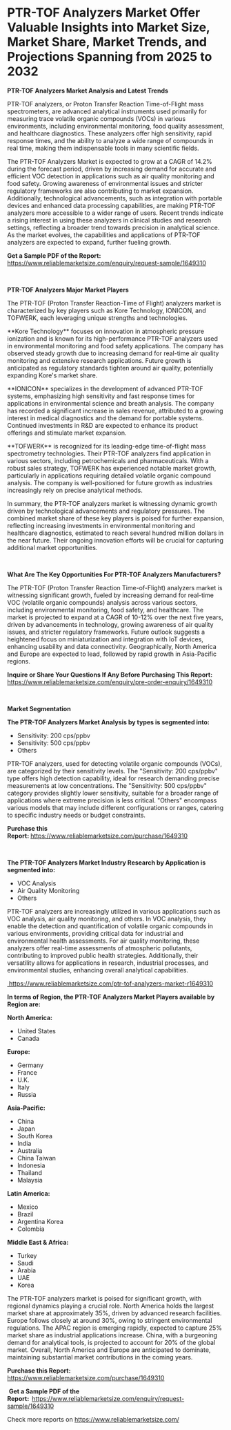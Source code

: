 <p><h1>PTR-TOF Analyzers Market Offer Valuable Insights into Market Size, Market Share, Market Trends, and Projections Spanning from 2025 to 2032</h1></p><p><strong>PTR-TOF Analyzers Market Analysis and Latest Trends</strong></p>
<p><p>PTR-TOF analyzers, or Proton Transfer Reaction Time-of-Flight mass spectrometers, are advanced analytical instruments used primarily for measuring trace volatile organic compounds (VOCs) in various environments, including environmental monitoring, food quality assessment, and healthcare diagnostics. These analyzers offer high sensitivity, rapid response times, and the ability to analyze a wide range of compounds in real time, making them indispensable tools in many scientific fields.</p><p>The PTR-TOF Analyzers Market is expected to grow at a CAGR of 14.2% during the forecast period, driven by increasing demand for accurate and efficient VOC detection in applications such as air quality monitoring and food safety. Growing awareness of environmental issues and stricter regulatory frameworks are also contributing to market expansion. Additionally, technological advancements, such as integration with portable devices and enhanced data processing capabilities, are making PTR-TOF analyzers more accessible to a wider range of users. Recent trends indicate a rising interest in using these analyzers in clinical studies and research settings, reflecting a broader trend towards precision in analytical science. As the market evolves, the capabilities and applications of PTR-TOF analyzers are expected to expand, further fueling growth.</p></p>
<p><strong>Get a Sample PDF of the Report:&nbsp;</strong> <a href="https://www.reliablemarketsize.com/enquiry/request-sample/1649310?utm_campaign=3460&utm_medium=2&utm_source=Github&utm_content=ia&utm_term=26032025&utm_id=ptr-tof-analyzers">https://www.reliablemarketsize.com/enquiry/request-sample/1649310</a></p>
<p>&nbsp;</p>
<p><strong>PTR-TOF Analyzers Major Market Players</strong></p>
<p><p>The PTR-TOF (Proton Transfer Reaction-Time of Flight) analyzers market is characterized by key players such as Kore Technology, IONICON, and TOFWERK, each leveraging unique strengths and technologies.</p><p>**Kore Technology** focuses on innovation in atmospheric pressure ionization and is known for its high-performance PTR-TOF analyzers used in environmental monitoring and food safety applications. The company has observed steady growth due to increasing demand for real-time air quality monitoring and extensive research applications. Future growth is anticipated as regulatory standards tighten around air quality, potentially expanding Kore's market share.</p><p>**IONICON** specializes in the development of advanced PTR-TOF systems, emphasizing high sensitivity and fast response times for applications in environmental science and breath analysis. The company has recorded a significant increase in sales revenue, attributed to a growing interest in medical diagnostics and the demand for portable systems. Continued investments in R&D are expected to enhance its product offerings and stimulate market expansion.</p><p>**TOFWERK** is recognized for its leading-edge time-of-flight mass spectrometry technologies. Their PTR-TOF analyzers find application in various sectors, including petrochemicals and pharmaceuticals. With a robust sales strategy, TOFWERK has experienced notable market growth, particularly in applications requiring detailed volatile organic compound analysis. The company is well-positioned for future growth as industries increasingly rely on precise analytical methods.</p><p>In summary, the PTR-TOF analyzers market is witnessing dynamic growth driven by technological advancements and regulatory pressures. The combined market share of these key players is poised for further expansion, reflecting increasing investments in environmental monitoring and healthcare diagnostics, estimated to reach several hundred million dollars in the near future. Their ongoing innovation efforts will be crucial for capturing additional market opportunities.</p></p>
<p>&nbsp;</p>
<p><strong>What Are The Key Opportunities For PTR-TOF Analyzers Manufacturers?</strong></p>
<p><p>The PTR-TOF (Proton Transfer Reaction Time-of-Flight) analyzers market is witnessing significant growth, fueled by increasing demand for real-time VOC (volatile organic compounds) analysis across various sectors, including environmental monitoring, food safety, and healthcare. The market is projected to expand at a CAGR of 10-12% over the next five years, driven by advancements in technology, growing awareness of air quality issues, and stricter regulatory frameworks. Future outlook suggests a heightened focus on miniaturization and integration with IoT devices, enhancing usability and data connectivity. Geographically, North America and Europe are expected to lead, followed by rapid growth in Asia-Pacific regions.</p></p>
<p><strong>Inquire or Share Your Questions If Any Before Purchasing This Report:</strong> <a href="https://www.reliablemarketsize.com/enquiry/pre-order-enquiry/1649310?utm_campaign=3460&utm_medium=2&utm_source=Github&utm_content=ia&utm_term=26032025&utm_id=ptr-tof-analyzers">https://www.reliablemarketsize.com/enquiry/pre-order-enquiry/1649310</a></p>
<p>&nbsp;</p>
<p><strong>Market Segmentation</strong></p>
<p><strong>The PTR-TOF Analyzers Market Analysis by types is segmented into:</strong></p>
<p><ul><li>Sensitivity: 200 cps/ppbv</li><li>Sensitivity: 500 cps/ppbv</li><li>Others</li></ul></p>
<p><p>PTR-TOF analyzers, used for detecting volatile organic compounds (VOCs), are categorized by their sensitivity levels. The "Sensitivity: 200 cps/ppbv" type offers high detection capability, ideal for research demanding precise measurements at low concentrations. The "Sensitivity: 500 cps/ppbv" category provides slightly lower sensitivity, suitable for a broader range of applications where extreme precision is less critical. "Others" encompass various models that may include different configurations or ranges, catering to specific industry needs or budget constraints.</p></p>
<p><strong>Purchase this Report:&nbsp;</strong><a href="https://www.reliablemarketsize.com/purchase/1649310?utm_campaign=3460&utm_medium=2&utm_source=Github&utm_content=ia&utm_term=26032025&utm_id=ptr-tof-analyzers">https://www.reliablemarketsize.com/purchase/1649310</a></p>
<p>&nbsp;</p>
<p><strong>The PTR-TOF Analyzers Market Industry Research by Application is segmented into:</strong></p>
<p><ul><li>VOC Analysis</li><li>Air Quality Monitoring</li><li>Others</li></ul></p>
<p><p>PTR-TOF analyzers are increasingly utilized in various applications such as VOC analysis, air quality monitoring, and others. In VOC analysis, they enable the detection and quantification of volatile organic compounds in various environments, providing critical data for industrial and environmental health assessments. For air quality monitoring, these analyzers offer real-time assessments of atmospheric pollutants, contributing to improved public health strategies. Additionally, their versatility allows for applications in research, industrial processes, and environmental studies, enhancing overall analytical capabilities.</p></p>
<p><a href="https://www.reliablemarketsize.com/ptr-tof-analyzers-market-r1649310?utm_campaign=3460&utm_medium=2&utm_source=Github&utm_content=ia&utm_term=26032025&utm_id=ptr-tof-analyzers">&nbsp;https://www.reliablemarketsize.com/ptr-tof-analyzers-market-r1649310</a></p>
<p><strong>In terms of Region, the PTR-TOF Analyzers Market Players available by Region are:</strong></p>
<p>
    <p> <strong> North America: </strong>
        <ul>
            <li>United States</li>
            <li>Canada</li>
        </ul>
        </p> 
    <p> <strong> Europe: </strong>
        <ul>
            <li>Germany</li>
            <li>France</li>
            <li>U.K.</li>
            <li>Italy</li>
            <li>Russia</li>
        </ul>
        </p> 
    <p> <strong> Asia-Pacific: </strong>
        <ul>
            <li>China</li>
            <li>Japan</li>
            <li>South Korea</li>
            <li>India</li>
            <li>Australia</li>
            <li>China Taiwan</li>
            <li>Indonesia</li>
            <li>Thailand</li>
            <li>Malaysia</li>
        </ul>
        </p> 
    <p> <strong> Latin America: </strong>
        <ul>
            <li>Mexico</li>
            <li>Brazil</li>
            <li>Argentina Korea</li>
            <li>Colombia</li>
        </ul>
        </p> 
    <p> <strong> Middle East & Africa: </strong>
        <ul>
            <li>Turkey</li>
            <li>Saudi</li>
            <li>Arabia</li>
            <li>UAE</li>
            <li>Korea</li>
        </ul>
    </p>
    </p>
<p><p>The PTR-TOF analyzers market is poised for significant growth, with regional dynamics playing a crucial role. North America holds the largest market share at approximately 35%, driven by advanced research facilities. Europe follows closely at around 30%, owing to stringent environmental regulations. The APAC region is emerging rapidly, expected to capture 25% market share as industrial applications increase. China, with a burgeoning demand for analytical tools, is projected to account for 20% of the global market. Overall, North America and Europe are anticipated to dominate, maintaining substantial market contributions in the coming years.</p></p>
<p><strong>Purchase this Report: </strong><a href="https://www.reliablemarketsize.com/purchase/1649310?utm_campaign=3460&utm_medium=2&utm_source=Github&utm_content=ia&utm_term=26032025&utm_id=ptr-tof-analyzers">https://www.reliablemarketsize.com/purchase/1649310</a></p>
<p>&nbsp;<strong>Get a Sample PDF of the Report:&nbsp;&nbsp;</strong><a href="https://www.reliablemarketsize.com/enquiry/request-sample/1649310?utm_campaign=3460&utm_medium=2&utm_source=Github&utm_content=ia&utm_term=26032025&utm_id=ptr-tof-analyzers">https://www.reliablemarketsize.com/enquiry/request-sample/1649310</a></p>
<p><strong></strong></p>
<p>Check more reports on <a href="https://www.reliablemarketsize.com/?utm_campaign=3460&utm_medium=2&utm_source=Github&utm_content=ia&utm_term=26032025&utm_id=ptr-tof-analyzers">https://www.reliablemarketsize.com/</a></p>